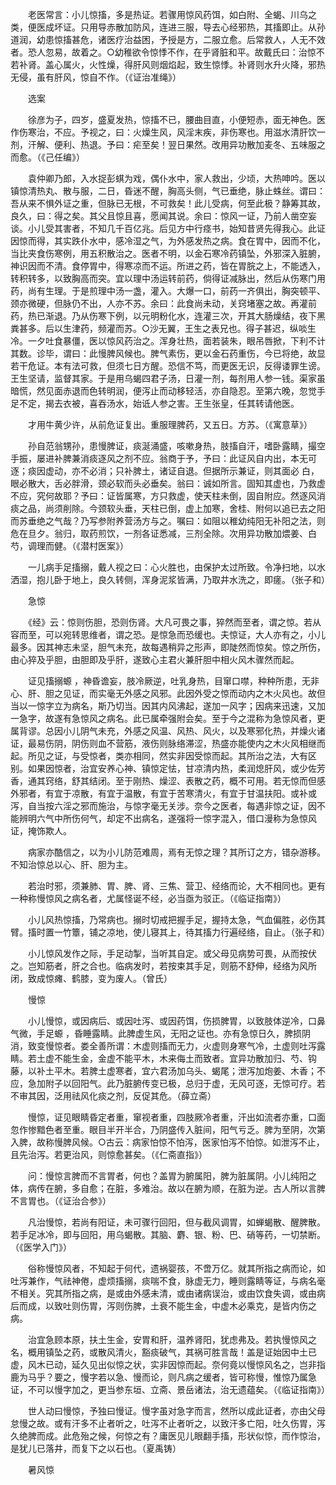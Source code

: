<!-- { "loadSidebar": true } -->
　　老医常言：小儿惊搐，多是热证。若骤用惊风药饵，如白附、全蝎、川乌之类，便医成坏证。只用导赤散加防风，连进三服，导去心经邪热，其搐即止。从孙道润，幼患惊搐甚危，诸医疗治益困，予授是方，二服立愈。后常救人，人无不效者。恐人忽易，故着之。○幼稚欲令惊悸不作，在乎肾脏和平。故戴氏曰：治惊不若补肾。盖心属火，火性燥，得肝风则烟焰起，致生惊悸。补肾则水升火降，邪热无侵，虽有肝风，惊自不作。（《证治准绳》）

　　选案

　　徐彦为子，四岁，盛夏发热，惊搐不已，腰曲目直，小便短赤，面无神色。医作伤寒治，不应。予视之，曰：火燥生风，风淫末疾，非伤寒也。用滋水清肝饮一剂，汗解、便利、热退。予曰：疟至矣！翌日果然。改用异功散加麦冬、五味服之而愈。（《己任编》）

　　袁仲卿乃郎，入水捉彭蜞为戏，偶仆水中，家人救出，少顷，大热呻吟。医以镇惊清热丸、散与服，二日，昏迷不醒，胸高头侧，气已垂绝，脉止蛛丝。谓曰：吾从来不惧外证之重，但脉已无根，不可救矣！此儿受病，何至此极？静筹其故，良久，曰：得之矣。其父且惊且喜，愿闻其说。余曰：惊风一证，乃前人凿空妄谈。小儿受其害者，不知几千百亿兆。后见方中行痉书，始知昔贤先得我心。此证因惊而得，其实跌仆水中，感冷湿之气，为外感发热之病。食在胃中，因而不化，当比夹食伤寒例，用五积散治之。医者不明，以金石寒冷药镇坠，外邪深入脏腑，神识因而不清。食停胃中，得寒凉而不运。所进之药，皆在胃脘之上，不能透入，转积转多，以致胸高而突。宜以理中汤运转前药，倘得证减脉出，然后从伤寒门用药，尚有生理。于是煎理中汤一盏，灌入。大爆一口，前药一齐俱出，胸突顿平、颈亦微硬，但脉仍不出，人亦不苏。余曰：此食尚未动，关窍堵塞之故。再灌前药，热已渐退。乃从伤寒下例，以元明粉化水，连灌三次，开其大肠燥结，夜下黑粪甚多。后以生津药，频灌而苏。○沙无翼，王生之表兄也。得子甚迟，纵啖生冷。一夕吐食暴僵，医以惊风药治之。浑身壮热，面若装朱，眼吊唇掀，下利不计其数。诊毕，谓曰：此慢脾风候也。脾气素伤，更以金石药重伤，今已将绝，故显若干危证。本有法可救，但须七日方醒。恐信不笃，而更医无识，反得诿罪生谤。王生坚请，监督其家。于是用乌蝎四君子汤，日灌一剂，每剂用人参一钱。渠家虽暗慌，然见面赤退而色转明润，便泻止而动移轻活，亦自隐忍。至第六晚，忽觉手足不定，揭去衣被，喜吞汤水，始诋人参之害。王生张皇，任其转请他医。

　　才用牛黄少许，从前危证复出。重服理脾药，又五日。方苏。（《寓意草》）

　　孙自范翁甥孙，患慢脾证，痰涎涌盛，咳嗽身热，肢搐自汗，嗜卧露睛，撮空手振，屡进补脾兼消痰逐风之剂不应。翁商于予，予曰：此证风自内出，本无可逐；痰因虚动，亦不必消；只补脾土，诸证自退。但据所示兼证，则其面必 白，眼必散大，舌必胖滑，颈必软而头必垂矣。翁曰：诚如所言。固知其虚也，乃救虚不应，究何故耶？予曰：证皆属寒，方只救虚，使天柱未倒，固自附应。然逐风消痰之品，尚须削除。今颈软头垂，天柱已倒，虚上加寒，舍桂、附何以追已去之阳而苏垂绝之气哉？乃写参附养营汤方与之。嘱曰：如阻以稚幼纯阳无补阳之法，则危在旦夕。翁归，取药煎饮，一剂各证悉减，三剂全除。次用异功散加煨姜、白芍，调理而健。（《潜村医案》）

　　一儿病手足搐搦，戴人视之曰：心火胜也，由保护太过所致。令净扫地，以水洒湿，抱儿卧于地上，良久转侧，浑身泥浆皆满，乃取井水洗之，即瘥。（张子和）

　　急惊

　　《经》云：惊则伤胆，恐则伤肾。大凡可畏之事，猝然而至者，谓之惊。若从容而至，可以宛转思维者，谓之恐。是惊急而恐缓也。夫惊证，大人亦有之，小儿最多。因其神志未坚，胆气未充，故每遇稍异之形声，即陡然而惊矣。惊之所伤，由心猝及乎胆，由胆即及乎肝，遂致心主君火兼肝胆中相火风木骤然而起。

　　证见搐搦螈 ，神昏谵妄，肢冷厥逆，吐乳身热，目窜口噤，种种所患，无非心、肝、胆之见证，而实毫无外感之风邪。此因外受之惊而动内之木火风也。故但当以一惊字立为病名，斯乃切当。因其内风沸起，遂加一风字；因病来迅速，又加一急字，故遂有急惊风之病名。此已属牵强附会矣。至于今之混称为急惊风者，更属背谬。总因小儿阴气未充，外感之风温、风热、风火，以及寒邪化热，并燥火诸证，最易伤阴，阴伤则血不营筋，液伤则脉络滞涩，热盛亦能使内之木火风相继而起。所见之证，与受惊者，类亦相同，然实非因受惊而起。其所治之法，大有区别。如果因惊者，治宜安养心神、镇惊定怯，甘凉清内热，柔润熄肝风，或少佐芳香，通其窍络，舒其结闭。至于刚热、燥涩、表散之药，概不可用。若无惊而但感外邪者，有宜于凉散，有宜于温散，有宜于苦寒清火，有宜于甘温扶阳。或补或泻，自当按六淫之邪而施治，与惊字毫无关涉。奈今之医者，每遇非惊之证，因不能辨明六气中所伤何气，却定不出病名，遂强将一惊字混入，借口漫称为急惊风证，掩饰欺人。

　　病家亦酷信之，以为小儿防范难周，焉有无惊之理？其所订之方，错杂游移。不知治惊总以心、肝、胆为主。

　　若治时邪，须兼肺、胃、脾、肾、三焦、营卫、经络而论，大不相同也。更有一种称慢惊风之病名者，尤属怪诞不经，必当亟为驳正。（《临证指南》）

　　小儿风热惊搐，乃常病也。搦时切戒把握手足，握持太急，气血偏胜，必伤其臂。搐时置一竹簟，铺之凉地，使儿寝其上，待其搐力行遍经络，自止。（张子和）

　　小儿惊风发作之际，手足动掣，当听其自定。或父母见病势可畏，从而按伏之。岂知筋者，肝之合也。临病发时，若按束其手足，则筋不舒伸，经络为风所闭，致成惊瘫、鹤膝，变为废人。（曾氏）

　　慢惊

　　小儿慢惊，或因病后、或因吐泻、或因药饵，伤损脾胃，以致肢体逆冷，口鼻气微，手足螈 ，昏睡露睛。此脾虚生风，无阳之证也。亦有急惊日久，脾损阴消，致变慢惊者。娄全善所谓：木虚则搐而无力，火虚则身寒气冷，土虚则吐泻露睛。若土虚不能生金，金虚不能平木，木来侮土而致者。宜异功散加归、芍、钩藤，以补土平木。若脾土虚寒者，宜六君汤加乌头、蝎尾；泄泻加炮姜、木香；不应，急加附子以回阳气。此乃脏腑传变已极，总归于虚，无风可逐，无惊可疗。若不审其因，泛用祛风化痰之剂，反促其危。（薛立斋）

　　慢惊，证见眼睛昏定者重，窜视者重，四肢厥冷者重，汗出如流者亦重，口面忽作惨黯色者至重。眼目半开半合，乃阴盛传入脏间，阳气亏乏。脾为至阴，次第入脾，故称慢脾风候。○古云：病家怕惊不怕泻，医家怕泻不怕惊。如泄泻不止，且先治泻。若更治风，则惊愈甚矣。（《仁斋直指》）

　　问：慢惊言脾而不言胃者，何也？盖胃为腑属阳，脾为脏属阴。小儿纯阳之体，病传在腑，多自愈；在脏，多难治。故以在腑为顺，在脏为逆。古人所以言脾不言胃也。（《证治合参》）

　　凡治慢惊，若尚有阳证，未可骤行回阳，但与截风调胃，如蝉蝎散、醒脾散。若手足冰冷，即与回阳，用乌蝎散。其脑、麝、银、粉、巴、硝等药，一切禁断。（《医学入门》）

　　俗称慢惊风者，不知起于何代，遗祸婴孩，不啻万亿。就其所指之病而论，如吐泻兼作，气祛神倦，虚烦搐搦，痰喘不食，脉虚无力，睡则露睛等证，与病名毫不相关。究其所指之病，是或由外感未清，或由诸病误治，或由饮食失调，或由病后而成，以致吐则伤胃，泻则伤脾，土衰不能生金，中虚木必乘克，是皆内伤之病。

　　治宜急顾本原，扶土生金，安胃和肝，温养肾阳，犹虑弗及。若执慢惊风之名，概用镇坠之药，或散风清火，豁痰破气，其祸可胜言哉！盖是证始因中土已虚，风木已动，延久见出似惊之状，实非因惊而起。奈何竟以慢惊风名之，岂非指鹿为马乎？要之，慢字若以急、慢而论，则凡病之缓者，皆可称慢，惟惊乃属急证，不可以慢字加之，更当参东垣、立斋、景岳诸法，治无遗蕴矣。（《临证指南》）

　　世人动曰慢惊，予独曰慢证。慢字虽对急字而言，然所以成此证者，亦由父母怠慢之故。或有汗多不止者听之，吐泻不止者听之，以致汗多亡阳，吐久伤胃，泻久绝脾而成。此危殆之候，何惊之有？庸医见儿眼翻手搐，形状似惊，而作惊治，是犹儿已落井，而复下之以石也。（夏禹铸）

　　暑风惊

